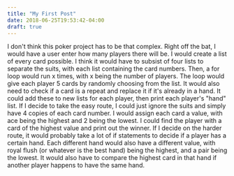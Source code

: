```yaml
---
title: "My First Post"
date: 2018-06-25T19:53:42-04:00
draft: true
---
```

I don't think this poker project has to be that complex.  Right off the bat,
I would have a user enter how many players there will be.  I would create
a list of every card possible.  I think it would have to subsist of four
lists to separate the suits, with each list containing the card numbers.
Then, a for loop would run x times, with x being the number of players.   The
loop would give each player 5 cards by randomly choosing from the list.  It 
would also need to check if a card is a repeat and replace it if it's already
in a hand.  It could add these to new lists for each player, then print 
each player's "hand" list.  If I decide to take the easy route, I could just
ignore the suits and simply have 4 copies of each card number.  I would assign
each card a value, with ace being the highest and 2 being the lowest.  I could
find the player with a card of the highest value and print out the winner.  If
I decide on the harder route, it would probably take a lot of if statements
to decide if a player has a certain hand.  Each different hand would also have
a different value, with royal flush (or whatever is the best hand) being the 
highest, and a pair being the lowest.  It would also have to compare the
highest card in that hand if another player happens to have the same hand.

